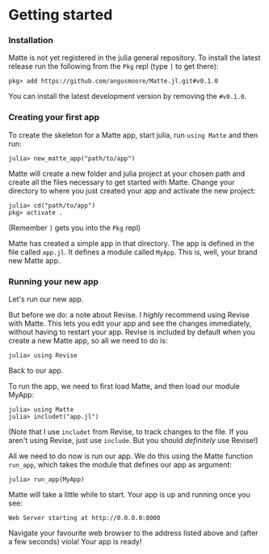 # Getting started

### Installation

Matte is not yet registered in the julia general repository. To install the latest release run the following from the `Pkg` repl (type `]` to get there):

```
pkg> add https://github.com/angusmoore/Matte.jl.git#v0.1.0
```

You can install the latest development version by removing the `#v0.1.0`.

### Creating your first app

To create the skeleton for a Matte app, start julia, run `using Matte` and then run:
```
julia> new_matte_app("path/to/app")
```

Matte will create a new folder and julia project at your chosen path and create all the files necessary to get started with Matte. Change your directory to where you just created your app and activate the new project:
```
julia> cd("path/to/app")
pkg> activate .
```
(Remember `]` gets you into the `Pkg` repl)

Matte has created a simple app in that directory. The app is defined in the file called `app.jl`. It defines a module called `MyApp`. This is, well, your brand new Matte app.

### Running your new app

Let's run our new app.

But before we do: a note about Revise. I _highly_ recommend using Revise with Matte. This lets you edit your app and see the changes immediately, without having to restart your app. Revise is included by default when you create a new Matte app, so all we need to do is:
```
julia> using Revise
```

Back to our app.

To run the app, we need to first load Matte, and then load our module MyApp:
```
julia> using Matte
julia> includet("app.jl")
```
(Note that I use `includet` from Revise, to track changes to the file. If you aren't using Revise, just use `include`. But you should *definitely* use Revise!)

All we need to do now is run our app. We do this using the Matte function `run_app`, which takes the module that defines our app as argument:
```
julia> run_app(MyApp)
```

Matte will take a little while to start. Your app is up and running once you see:
```
Web Server starting at http://0.0.0.0:8000
```
Navigate your favourite web browser to the address listed above and (after a few seconds) viola! Your app is ready!
